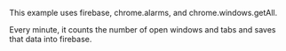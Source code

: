 This example uses firebase, chrome.alarms, and chrome.windows.getAll.

Every minute, it counts the number of open windows and tabs and saves
that data into firebase.
